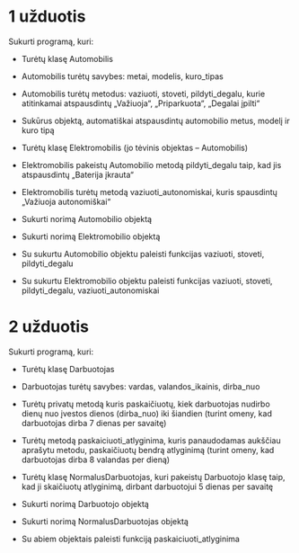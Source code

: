 # 1 užduotis

Sukurti programą, kuri:

-   Turėtų klasę Automobilis
    
-   Automobilis turėtų savybes: metai, modelis, kuro_tipas
    
-   Automobilis turėtų metodus: vaziuoti, stoveti, pildyti_degalu, kurie atitinkamai atspausdintų „Važiuoja“, „Priparkuota“, „Degalai įpilti“
    
-   Sukūrus objektą, automatiškai atspausdintų automobilio metus, modelį ir kuro tipą
    
-   Turėtų klasę Elektromobilis (jo tėvinis objektas – Automobilis)
    
-   Elektromobilis pakeistų Automobilio metodą pildyti_degalu taip, kad jis atspausdintų „Baterija įkrauta“
    
-   Elektromobilis turėtų metodą vaziuoti_autonomiskai, kuris spausdintų „Važiuoja autonomiškai“
    
-   Sukurti norimą Automobilio objektą
    
-   Sukurti norimą Elektromobilio objektą
    
-   Su sukurtu Automobilio objektu paleisti funkcijas vaziuoti, stoveti, pildyti_degalu
    
-   Su sukurtu Elektromobilio objektu paleisti funkcijas vaziuoti, stoveti, pildyti_degalu, vaziuoti_autonomiskai

# 2 užduotis

Sukurti programą, kuri:

-   Turėtų klasę Darbuotojas
    
-   Darbuotojas turėtų savybes: vardas, valandos_ikainis, dirba_nuo
    
-   Turėtų privatų metodą kuris paskaičiuotų, kiek darbuotojas nudirbo dienų nuo įvestos dienos (dirba_nuo) iki šiandien (turint omeny, kad darbuotojas dirba 7 dienas per savaitę)
    
-   Turėtų metodą paskaiciuoti_atlyginima, kuris panaudodamas aukščiau aprašytu metodu, paskaičiuotų bendrą atlyginimą (turint omeny, kad darbuotojas dirba 8 valandas per dieną)
    
-   Turėtų klasę NormalusDarbuotojas, kuri pakeistų Darbuotojo klasę taip, kad ji skaičiuotų atlyginimą, dirbant darbuotojui 5 dienas per savaitę
    
-   Sukurti norimą Darbuotojo objektą
    
-   Sukurti norimą NormalusDarbuotojas objektą
    
-   Su abiem objektais paleisti funkciją paskaiciuoti_atlyginima